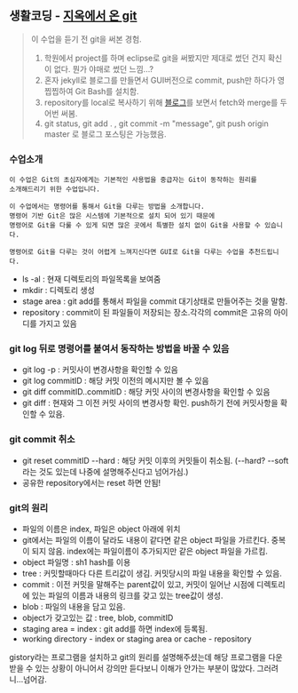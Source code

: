 ## 생활코딩 - [지옥에서 온 git](https://opentutorials.org/course/2708)


>이 수업을 듣기 전 git을 써본 경험.
>	1. 학원에서 project를 하며 eclipse로 git을 써봤지만 제대로 썼던 건지 확신이 없다. 뭔가 야매로 썼던 느낌...?
>	2. 혼자 jekyll로 블로그를 만들면서 GUI버전으로 commit, push만 하다가 영 찝찝하여 Git Bash를 설치함.
>	3. repository를 local로 복사하기 위해 [블로그](https://wonjerry.tistory.com/6)를 보면서 fetch와 merge를 두어번 써봄.
>	4. git status, git add . , git commit -m "message", git push origin master 로 블로그 포스팅은 가능했음.



### 수업소개

```
이 수업은 Git의 초심자에게는 기본적인 사용법을 중급자는 Git이 동작하는 원리를
소개해드리기 위한 수업입니다. 

이 수업에서는 명령어를 통해서 Git을 다루는 방법을 소개합니다. 
명령어 기반 Git은 많은 시스템에 기본적으로 설치 되어 있기 때문에 
명령어로 Git을 다룰 수 있게 되면 많은 곳에서 특별한 설치 없이 Git을 사용할 수 있습니다. 

명령어로 Git을 다루는 것이 어렵게 느껴지신다면 GUI로 Git을 다루는 수업을 추천드립니다. 
```

* ls -al : 현재 디렉토리의 파일목록을 보여줌
* mkdir : 디렉토리 생성
* stage area : git add를 통해서 파일을 commit 대기상태로 만들어주는 것을 말함.
* repository : commit이 된 파일들이 저장되는 장소.각각의 commit은 고유의 아이디를 가지고 있음


### git log 뒤로 명령어를 붙여서 동작하는 방법을 바꿀 수 있음

* git log -p : 커밋사이 변경사항을 확인할 수 있음 
* git log commitID : 해당 커밋 이전의 메시지만 볼 수 있음
* git diff commitID..commitID : 해당 커밋 사이의 변경사항을 확인할 수 있음
* git diff : 현재와 그 이전 커밋 사이의 변경사항 확인. push하기 전에 커밋사항을 확인할 수 있음. 


### git commit 취소

* git reset commitID --hard : 해당 커밋 이후의 커밋들이 취소됨. (--hard? --soft라는 것도 있는데 나중에 설명해주신다고 넘어가심.)
* 공유한 repository에서는 reset 하면 안됨!


### git의 원리

* 파일의 이름은 index, 파일은 object 아래에 위치
* git에서는 파일의 이름이 달라도 내용이 같다면 같은 object 파일을 가르킨다. 중복이 되지 않음. index에는 파일이름이 추가되지만 같은 object 파일을 가르킴.
* object 파일명 : sh1 hash를 이용
* tree : 커밋할때마다 다른 트리값이 생김. 커밋당시의 파일 내용을 확인할 수 있음.
* commit : 이전 커밋을 말해주는 parent값이 있고, 커밋이 일어난 시점에 디렉토리에 있는 파일의 이름과 내용의 링크를 갖고 있는 tree값이 생성.
* blob : 파일의 내용을 담고 있음.
* object가 갖고있는 값 : tree, blob, commitID
* staging area = index : git add를 하면 index에 등록됨.
* working directory - index or staging area or cache - repository

gistory라는 프로그램을 설치하고 git의 원리를 설명해주셨는데 해당 프로그램을 다운받을 수 있는 상황이 아니어서 강의만 듣다보니 이해가 안가는 부분이 많았다. 그러려니...넘어감. 





